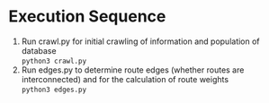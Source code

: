 # Execution Sequence
1. Run crawl.py for initial crawling of information and population of database <br>
``` python3 crawl.py ```
2. Run edges.py to determine route edges (whether routes are interconnected) and for the calculation of route weights <br>
``` python3 edges.py ```